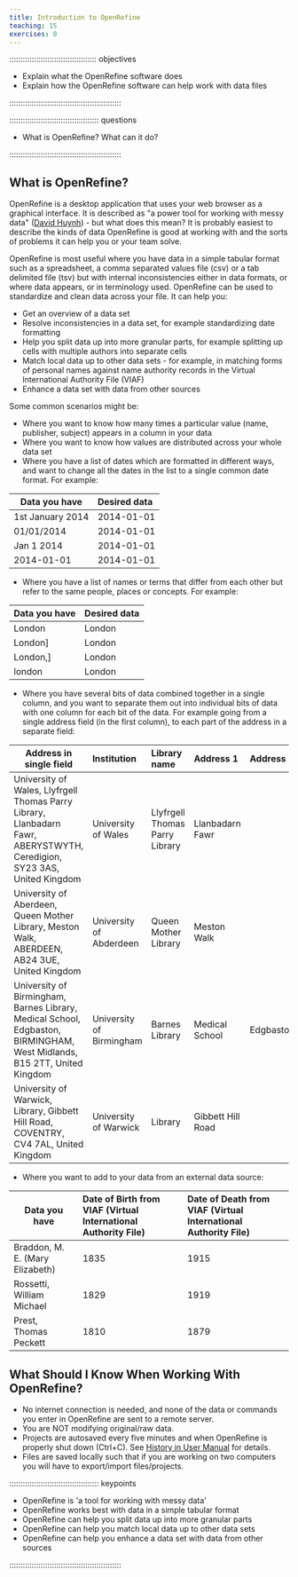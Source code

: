 ```yaml
---
title: Introduction to OpenRefine
teaching: 15
exercises: 0
---
```


::::::::::::::::::::::::::::::::::::::: objectives

- Explain what the OpenRefine software does
- Explain how the OpenRefine software can help work with data files

::::::::::::::::::::::::::::::::::::::::::::::::::

:::::::::::::::::::::::::::::::::::::::: questions

- What is OpenRefine? What can it do?

::::::::::::::::::::::::::::::::::::::::::::::::::

## What is OpenRefine?

OpenRefine is a desktop application that uses your web browser as a graphical interface. It is described as "a power tool for working with messy data" ([David Huynh](https://web.archive.org/web/20141021040915/http://davidhuynh.net/spaces/nicar2011/tutorial.pdf)) - but what does this mean? It is probably easiest to describe the kinds of data OpenRefine is good at working with and the sorts of problems it can help you or your team solve.

OpenRefine is most useful where you have data in a simple tabular format such as a spreadsheet, a comma separated values file (csv) or a tab delimited file (tsv) but with internal inconsistencies either in data formats, or where data appears, or in terminology used. OpenRefine can be used to standardize and clean data across your file. It can help you:

- Get an overview of a data set
- Resolve inconsistencies in a data set, for example standardizing date formatting
- Help you split data up into more granular parts, for example splitting up cells with multiple authors into separate cells
- Match local data up to other data sets - for example, in matching forms of personal names against name authority records in the Virtual International Authority File (VIAF)
- Enhance a data set with data from other sources

Some common scenarios might be:

- Where you want to know how many times a particular value (name, publisher, subject) appears in a column in your data
- Where you want to know how values are distributed across your whole data set
- Where you have a list of dates which are formatted in different ways, and want to change all the dates in the list to a single common date format. For example:

| Data you have                                                                                                           | Desired data                                                   | 
| ----------------------------------------------------------------------------------------------------------------------- | :------------------------------------------------------------- |
| 1st January 2014                                                                                                        | 2014-01-01                                                     | 
| 01/01/2014                                                                                                              | 2014-01-01                                                     | 
| Jan 1 2014                                                                                                              | 2014-01-01                                                     | 
| 2014-01-01                                                                                                              | 2014-01-01                                                     | 

- Where you have a list of names or terms that differ from each other but refer to the same people, places or concepts. For example:

| Data you have                                                                                                           | Desired data                                                   | 
| ----------------------------------------------------------------------------------------------------------------------- | :------------------------------------------------------------- |
| London                                                                                                                  | London                                                         | 
| London]                                                                                                                  | London                                                         | 
| London,]                                                                                                                 | London                                                         | 
| london                                                                                                                  | London                                                         | 

- Where you have several bits of data combined together in a single column, and you want to separate them out into individual bits of data with one column for each bit of the data. For example going from a single address field (in the first column), to each part of the address in a separate field:

| Address in single field                                                                                                 | Institution                                                    | Library name                                                   | Address 1         | Address 2 | Town/City   | Region        | Country        | Postcode | 
| ----------------------------------------------------------------------------------------------------------------------- | :------------------------------------------------------------- | :------------------------------------------------------------- | :---------------- | :-------- | :---------- | :------------ | :------------- | :------- |
| University of Wales, Llyfrgell Thomas Parry Library, Llanbadarn Fawr, ABERYSTWYTH, Ceredigion, SY23 3AS, United Kingdom | University of Wales                                            | Llyfrgell Thomas Parry Library                                 | Llanbadarn Fawr   |           | Aberystwyth | Ceredigion    | United Kingdom | SY23 3AS | 
| University of Aberdeen, Queen Mother Library, Meston Walk, ABERDEEN, AB24 3UE, United Kingdom                           | University of Abderdeen                                        | Queen Mother Library                                           | Meston Walk       |           | Aberdeen    |               | United Kingdom | AB24 3UE | 
| University of Birmingham, Barnes Library, Medical School, Edgbaston, BIRMINGHAM, West Midlands, B15 2TT, United Kingdom | University of Birmingham                                       | Barnes Library                                                 | Medical School    | Edgbaston | Birmingham  | West Midlands | United Kingdom | B15 2TT  | 
| University of Warwick, Library, Gibbett Hill Road, COVENTRY, CV4 7AL, United Kingdom                                    | University of Warwick                                          | Library                                                        | Gibbett Hill Road |           | Coventry    |               | United Kingdom | CV4 7AL  | 

- Where you want to add to your data from an external data source:

| Data you have                                                                                                           | Date of Birth from VIAF (Virtual International Authority File) | Date of Death from VIAF (Virtual International Authority File) | 
| ----------------------------------------------------------------------------------------------------------------------- | :------------------------------------------------------------- | :------------------------------------------------------------- |
| Braddon, M. E. (Mary Elizabeth)                                                                                         | 1835                                                           | 1915                                                           | 
| Rossetti, William Michael                                                                                               | 1829                                                           | 1919                                                           | 
| Prest, Thomas Peckett                                                                                                   | 1810                                                           | 1879                                                           | 

## What Should I Know When Working With OpenRefine?

- No internet connection is needed, and none of the data or commands you enter in OpenRefine are sent to a remote server.
- You are NOT modifying original/raw data.
- Projects are autosaved every five minutes and when OpenRefine is properly shut down (Ctrl+C). See [History in User Manual](https://docs.openrefine.org/manual/running/#history-undoredo) for details.
- Files are saved locally such that if you are working on two computers you will have to export/import files/projects.

:::::::::::::::::::::::::::::::::::::::: keypoints

- OpenRefine is 'a tool for working with messy data'
- OpenRefine works best with data in a simple tabular format
- OpenRefine can help you split data up into more granular parts
- OpenRefine can help you match local data up to other data sets
- OpenRefine can help you enhance a data set with data from other sources

::::::::::::::::::::::::::::::::::::::::::::::::::


